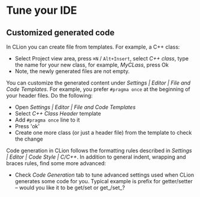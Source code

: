 # Tune your IDE

## Customized generated code
In CLion you can create file from templates. For example, a C++ class:
* Select Project view area, press `⌘N` / `Alt+Insert`, select _C++ class_, type the name for your new class, for example, _MyCLass_, press Ok
* Note, the newly generated files are not empty.

You can customize the generated content under _Settings | Editor | File and Code Templates_. For example, you prefer `#pragma once` at the beginning of your header files. Do the following:
* Open _Settings | Editor | File and Code Templates_
* Select _C++ Class Header_ template
* Add `#pragma once` line to it
* Press 'ok'
* Create one more class (or just a header file) from the template to check the change

Code generation in CLion follows the formatting rules described in _Settings | Editor | Code Style | C/C++_. In addition to general indent, wrapping and braces rules, find some more advanced:
* Check _Code Generation_ tab to tune advanced settings used when CLion generates some code for you. Typical example is prefix for getter/setter – would you like it to be get/set or get_/set_?